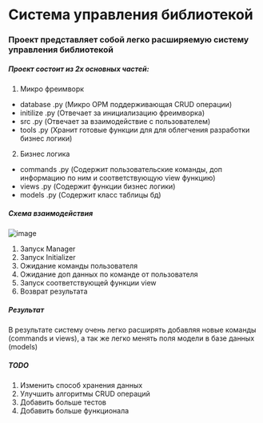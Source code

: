 # Система управления библиотекой
### Проект представляет собой легко расширяемую систему управления библиотекой
##### Проект состоит из 2х основных частей:
1. Микро фреимворк
- database .py (Микро ОРМ поддерживающая CRUD операции)
- initilize .py (Отвечает за инициализацию фреимворка)
- src .py (Отвечает за взаимодействие с пользователем)
- tools .py (Хранит готовые функции для для облегчения разработки бизнес логики)
2. Бизнес логика
- commands .py (Содержит пользовательские команды, доп информацию по ним и соответствующую view функцию)
- views .py (Содержит функции бизнес логики)
- models .py (Содержит класс таблицы бд) 

##### Схема взаимодействия

![image](https://github.com/user-attachments/assets/92e153eb-81ec-4ca7-9693-4bfcebb9ae31)

1. Запуск Manager
2. Запуск Initializer
3. Ожидание команды пользователя
4. Ожидание доп данных по команде от пользователя
5. Запуск соответствующей функции view
6. Возврат результата

##### Результат
В результате систему очень легко расширять добавляя новые команды (commands и views), а так же легко менять поля модели в базе данных (models)

##### TODO
1) Изменить способ хранения данных
2) Улучшить алгоритмы CRUD операций
3) Добавить больше тестов
4) Добавить больше функционала
